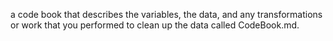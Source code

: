 
a code book that describes the variables, the data, and any transformations or 
work that you performed to clean up the data called CodeBook.md.
